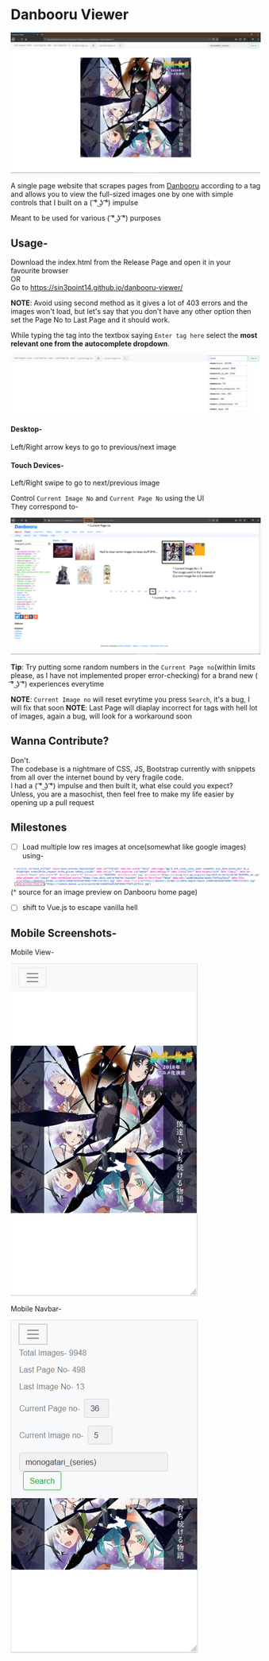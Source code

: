 # Danbooru Viewer


![Monogatari Sample](/images/sample2.PNG)


A single page website that scrapes pages from [Danbooru](https://danbooru.donmai.us/) according to a tag and allows you to view the full-sized images one by one with simple controls that I built on a ( ͡° ͜ʖ ͡°) impulse

Meant to be used for various ( ͡° ͜ʖ ͡°) purposes

## Usage-

Download the index.html from the Release Page and open it in your favourite browser  
OR  
Go to https://sin3point14.github.io/danbooru-viewer/  

__NOTE__: Avoid using second method as it gives a lot of 403 errors and the images won't load, but let's say that you don't have any other option then set the Page No to Last Page and it should work.

While typing the tag into the textbox saying `Enter tag here` select the __most relevant one from the autocomplete dropdown__.

![Monogatari Autocomplete Sample](/images/sample1.PNG)

#### Desktop- 
Left/Right arrow keys to go to previous/next image

#### Touch Devices- 
Left/Right swipe to go to next/previous image

Control `Current Image No` and `Current Page No` using the UI  
They correspond to-

![Monogatari variables explaination](/images/usage1.png)

__Tip__: Try putting some random numbers in the `Current Page no`(within limits please, as I have not implemented proper error-checking) for a brand new ( ͡° ͜ʖ ͡°) experiences everytime

__NOTE__: `Current Image no` will reset evrytime you press `Search`, it's a bug, I will fix that soon
__NOTE__: Last Page will diaplay incorrect for tags with hell lot of images, again a bug, will look for a workaround soon

## Wanna Contribute?

Don't.  
The codebase is a nightmare of CSS, JS, Bootstrap currently with snippets from all over the internet bound by very fragile code.  
I had a ( ͡° ͜ʖ ͡°) impulse and then built it, what else could you expect?  
Unless, you are a masochist, then feel free to make my life easier by opening up a pull request  

## Milestones

- [ ] Load multiple low res images at once(somewhat like google images) using-

![Danbooru inspect element](/images/goal1.PNG)
(^ source for an image preview on Danbooru home page)

- [ ] shift to Vue.js to escape vanilla hell

## Mobile Screenshots-


Mobile View-

![Mobile Monogatari Sample](/images/sample3.PNG)


Mobile Navbar-

![Mobile Navbar Sample](/images/sample4.PNG)